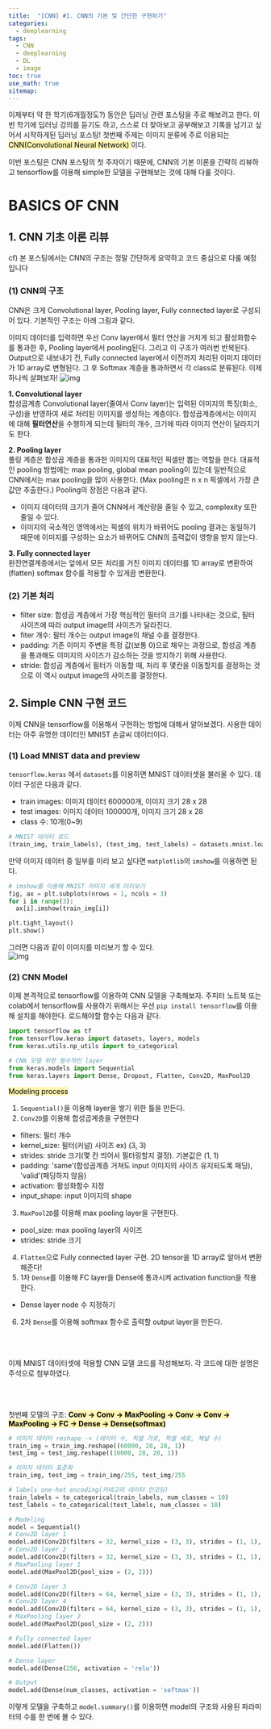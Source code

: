 ```yaml
---
title:  "[CNN] #1. CNN의 기본 및 간단한 구현하기"
categories:
  - deeplearning
tags:
  - CNN
  - deeplearning
  - DL
  - image
toc: true
use_math: true
sitemap: 
---
```


이제부터 약 한 학기(6개월정도?) 동안은 딥러닝 관련 포스팅을 주로 해보려고 한다. 이번 학기에 딥러닝 강의를 듣기도 하고, 스스로 더 찾아보고 공부해보고 기록을 남기고 싶어서 시작하게된 딥러닝 포스팅! 첫번째 주제는 이미지 분류에 주로 이용되는 <mark style='background-color: #fff5b1'>CNN(Convolutional Neural Network) </mark>이다.


이번 포스팅은 CNN 포스팅의 첫 주자이기 때문에, CNN의 기본 이론을 간략히 리뷰하고 tensorflow를 이용해 simple한 모델을 구현해보는 것에 대해 다룰 것이다.


# BASICS OF CNN

## 1. CNN 기초 이론 리뷰
cf) 본 포스팅에서는 CNN의 구조는 정말 간단하게 요약하고 코드 중심으로 다룰 예정입니다
### (1) CNN의 구조
CNN은 크게 Convolutional layer, Pooling layer, Fully connected layer로 구성되어 있다. 기본적인 구조는 아래 그림과 같다. <br>

이미지 데이터를 입력하면 우선 Conv layer에서 필터 연산을 거치게 되고 활성화함수를 통과한 후, Pooling layer에서 pooling된다. 그리고 이 구조가 여러번 반복된다. Output으로 내보내기 전,
Fully connected layer에서 이전까지 처리된 이미지 데이터가 1D array로 변형된다. 그 후 Softmax 계층을 통과하면서 각 class로 분류된다. 이제 하나씩 살펴보자!
![img](/assets/cnn.PNG)

**1. Convolutional layer** <br>
합성곱계층 Convolutional layer(줄여서 Conv layer)는 입력된 이미지의 특징(화소, 구성)을 반영하여 새로 처리된 이미지를 생성하는 계층이다. 합성곱계층에서는 이미지에 대해 **필터연산**을 수행하게 되는데 필터의 개수, 크기에 따라 이미지 연산이 달라지기도 한다.

**2. Pooling layer** <br>
풀링 계층은 합성곱 계층을 통과한 이미지의 대표적인 픽셀만 뽑는 역할을 한다. 대표적인 pooling 방법에는 max pooling, global mean pooling이 있는데 일반적으로 CNN에서는 max pooling을 많이 사용한다. (Max pooling은 n x n 픽셀에서 가장 큰 값만 추출한다.) Pooling의 장점은 다음과 같다.
 + 이미지 데이터의 크기가 줄어 CNN에서 계산량을 줄일 수 있고, complexity 또한 줄일 수 있다.
 + 이미지의 국소적인 영역에서는 픽셀의 위치가 바뀌어도 pooling 결과는 동일하기 때문에 이미지를 구성하는 요소가 바뀌어도 CNN의 출력값이 영향을 받지 않는다.

**3. Fully connected layer** <br>
완전연결계층에서는 앞에서 모든 처리를 거친 이미지 데이터를 1D array로 변환하여(flatten) softmax 함수를 적용할 수 있게끔 변환한다. 


### (2) 기본 처리
 + filter size: 합성곱 계층에서 가장 핵심적인 필터의 크기를 나타내는 것으로, 필터 사이즈에 따라 output image의 사이즈가 달라진다.
 + fiter 개수: 필터 개수는 output image의 채널 수를 결정한다.
 + padding: 기존 이미지 주변을 특정 값(보통 0)으로 채우는 과정으로, 합성곱 계층을 통과해도 이미지의 사이즈가 감소하는 것을 방지하기 위해 사용한다.
 + stride: 합성곱 계층에서 필터가 이동할 때, 처리 후 몇칸을 이동할지를 결정하는 것으로 이 역시 output image의 사이즈를 결정한다.


## 2. Simple CNN 구현 코드
이제 CNN을 tensorflow를 이용해서 구현하는 방법에 대해서 알아보겠다. 사용한 데이터는 아주 유명한 데이터인 MNIST 손글씨 데이터이다.

### (1) Load MNIST data and preview
`tensorflow.keras` 에서 `datasets`를 이용하면 MNIST 데이터셋을 불러올 수 있다. 데이터 구성은 다음과 같다.
 + train images: 이미지 데이터 600000개, 이미지 크기 28 x 28
 + test images: 이미지 데이터 100000개, 이미지 크기 28 x 28
 + class 수: 10개(0~9)

```python
# MNIST 데이터 로드
(train_img, train_labels), (test_img, test_labels) = datasets.mnist.load_data()
```

만약 이미지 데이터 중 일부를 미리 보고 싶다면 `matplotlib`의 `imshow`를 이용하면 된다.
```python
# imshow를 이용해 MNIST 이미지 세개 미리보기
fig, ax = plt.subplots(nrows = 1, ncols = 3)
for i in range(3):
  ax[i].imshow(train_img[i])

plt.tight_layout()
plt.show()
```
그러면 다음과 같이 이미지를 미리보기 할 수 있다.
<br>
![img](/assets/imshow.png)


### (2) CNN Model
이제 본격적으로 tensorflow를 이용하여 CNN 모델을 구축해보자. 주피터 노트북 또는 colab에서 tensorflow를 사용하기 위해서는 우선 `pip install tensorflow`를 이용해 설치를 해야한다.
로드해야할 함수는 다음과 같다.

```python
import tensorflow as tf
from tensorflow.keras import datasets, layers, models
from keras.utils.np_utils import to_categorical

# CNN 모델 위한 필수적인 layer
from keras.models import Sequential
from keras.layers import Dense, Dropout, Flatten, Conv2D, MaxPool2D
```


<mark style='background-color: #fff5b1'> Modeling process </mark>
 1. `Sequential()`을 이용해 layer을 쌓기 위한 틀을 만든다.
 2. `Conv2D`를 이용해 합성곱계층을 구현한다
   + filters: 필터 개수
   + kernel_size: 필터(커널) 사이즈  ex) (3, 3)
   + strides: stride 크기(몇 칸 띄어서 필터링할지 결정). 기본값은 (1, 1)
   + padding: 'same'(합성곱계층 거쳐도 input 이미지의 사이즈 유지되도록 패딩), 'valid'(패딩하지 않음)
   + activation: 활성화함수 지정
   + input_shape: input 이미지의 shape 
 3. `MaxPool2D`를 이용해 max pooling layer을 구현한다.
   + pool_size: max pooling layer의 사이즈
   + strides: stride 크기
 4. `Flatten`으로 Fully connected layer 구현. 2D tensor을 1D array로 알아서 변환해준다!
 5. 1차 `Dense`를 이용해 FC layer을 Dense에 통과시켜 activation function을 적용한다.
   + Dense layer node 수 지정하기
 6. 2차 `Dense`를 이용해 softmax 함수로 출력할 output layer을 만든다.
 
<br>
<br>

 
이제 MNIST 데이터셋에 적용할 CNN 모델 코드를 작성해보자. 각 코드에 대한 설명은 주석으로 첨부하였다.

<br>
<br>

첫번째 모델의 구조:  <mark style='background-color: #fff5b1'> **Conv -> Conv -> MaxPooling -> Conv -> Conv -> MaxPooling -> FC -> Dense -> Dense(softmax)** </mark>
 
```python
# 이미지 데이터 reshape -> (데이터 수, 픽셀 가로, 픽셀 세로, 채널 수)
train_img = train_img.reshape((60000, 28, 28, 1))
test_img = test_img.reshape((10000, 28, 28, 1))

# 이미지 데이터 표준화
train_img, test_img = train_img/255, test_img/255

# labels one-hot encoding(카테고리 데이터 인코딩)
train_labels = to_categorical(train_labels, num_classes = 10)
test_labels = to_categorical(test_labels, num_classes = 10)

# Modeling
model = Sequential()
# Conv2D layer 1
model.add(Conv2D(filters = 32, kernel_size = (3, 3), strides = (1, 1), padding = 'Same', activation = 'relu', input_shape = (28, 28, 1)))
# Conv2D layer 2
model.add(Conv2D(filters = 32, kernel_size = (3, 3), strides = (1, 1), padding = 'Same', activation = 'relu'))
# MaxPooling layer 1
model.add(MaxPool2D(pool_size = (2, 2)))

# Conv2D layer 3
model.add(Conv2D(filters = 64, kernel_size = (3, 3), strides = (1, 1), padding = 'Same', activation = 'relu', input_shape = (28, 28, 1)))
# Conv2D layer 4
model.add(Conv2D(filters = 64, kernel_size = (3, 3), strides = (1, 1), padding = 'Same', activation = 'relu'))
# MaxPooling layer 2
model.add(MaxPool2D(pool_size = (2, 2)))

# Fully connected layer
model.add(Flatten())

# Dense layer
model.add(Dense(256, activation = 'relu'))

# Output
model.add(Dense(num_classes, activation = 'softmax'))
```


이렇게 모델을 구축하고 `model.summary()`를 이용하면 model의 구조와 사용된 파라미터의 수를 한 번에 볼 수 있다.
 
 





